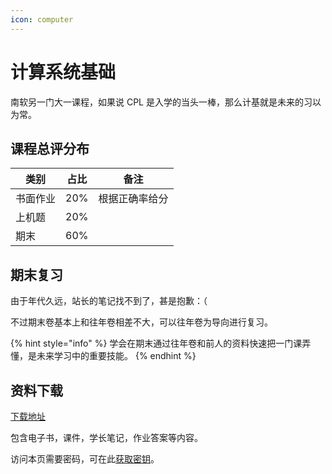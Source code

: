 ```yaml
---
icon: computer
---
```


# 计算系统基础

南软另一门大一课程，如果说 CPL 是入学的当头一棒，那么计基就是未来的习以为常。

## 课程总评分布

| 类别   | 占比  | 备注      |
| ---- | --- | ------- |
| 书面作业 | 20% | 根据正确率给分 |
| 上机题  | 20% |         |
| 期末   | 60% |         |

## 期末复习

由于年代久远，站长的笔记找不到了，甚是抱歉：（

不过期末卷基本上和往年卷相差不大，可以往年卷为导向进行复习。

{% hint style="info" %}
学会在期末通过往年卷和前人的资料快速把一门课弄懂，是未来学习中的重要技能。
{% endhint %}

## 资料下载

[下载地址](https://cos.tg/jijig)

包含电子书，课件，学长笔记，作业答案等内容。

访问本页需要密码，可在此[获取密钥](../instructions/get_password.md)。
